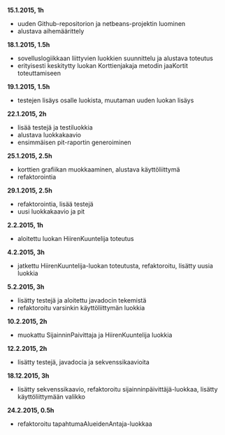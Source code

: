 ﻿**15.1.2015, 1h**
  * uuden Github-repositorion ja netbeans-projektin luominen
  * alustava aihemäärittely

**18.1.2015, 1.5h**
  * sovelluslogiikkaan liittyvien luokkien suunnittelu ja alustava toteutus
  * erityisesti keskitytty luokan Korttienjakaja metodin jaaKortit toteuttamiseen

**19.1.2015, 1.5h**
  * testejen lisäys osalle luokista, muutaman uuden luokan lisäys

**22.1.2015, 2h**
  * lisää testejä ja testiluokkia
  * alustava luokkakaavio
  * ensimmäisen pit-raportin generoiminen

**25.1.2015, 2.5h**
  * korttien grafiikan muokkaaminen, alustava käyttöliittymä
  * refaktorointia

**29.1.2015, 2.5h**
  * refaktorointia, lisää testejä
  * uusi luokkakaavio ja pit

**2.2.2015, 1h**
  * aloitettu luokan HiirenKuuntelija toteutus

**4.2.2015, 3h**
  * jatkettu HiirenKuuntelija-luokan toteutusta, refaktoroitu,
    lisätty uusia luokkia

**5.2.2015, 3h**
  * lisätty testejä ja aloitettu javadocin tekemistä
  * refaktoroitu varsinkin käyttöliittymän luokkia

**10.2.2015, 2h**
  * muokattu SijainninPaivittaja ja HiirenKuuntelija luokkia

**12.2.2015, 2h**
  * lisätty testejä, javadocia ja sekvenssikaavioita

**18.12.2015, 3h**
  * lisätty sekvenssikaavio, refaktoroitu sijainninpäivittäjä-luokkaa, lisätty
    käyttöliittymään valikko

**24.2.2015, 0.5h**
  * refaktoroitu tapahtumaAlueidenAntaja-luokkaa
